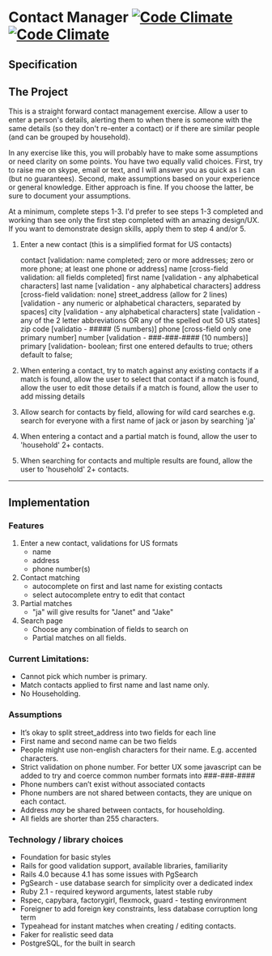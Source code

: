 Contact Manager [![Code Climate](https://codeclimate.com/github/hale/coding_exercise.png)](https://codeclimate.com/github/hale/coding_exercise) [![Code Climate](https://codeclimate.com/github/hale/coding_exercise/coverage.png)](https://travis-ci.org/hale/coding_exercise)
=====

## Specification

The Project
------------
This is a straight forward contact management exercise. Allow a user to enter a person's 
details, alerting them to when there is someone with the same details (so they don't 
re-enter a contact) or if there are similar people (and can be grouped by household).

In any exercise like this, you will probably have to make some assumptions or need clarity 
on some points. You have two equally valid choices. First, try to raise me on skype, email 
or text, and I will answer you as quick as I can (but no guarantees). Second, make 
assumptions based on your experience or general knowledge. Either approach is fine. 
If you choose the latter, be sure to document your assumptions.

At a minimum, complete steps 1-3. I'd prefer to see steps 1-3 completed and 
working than see only the first step completed with an amazing design/UX. If you want 
to demonstrate design skills, apply them to step 4 and/or 5. 

1. Enter a new contact (this is a simplified format for US contacts)

    contact [validation: name completed; zero or more addresses; zero or more phone; at least one phone or address]
        name [cross-field validation: all fields completed]
            first name [validation - any alphabetical characters]
            last name [validation - any alphabetical characters]
        address [cross-field validation: none]
            street_address (allow for 2 lines) [validation - any numeric or alphabetical characters, separated by spaces]
            city [validation - any alphabetical characters]
            state [validation - any of the 2 letter abbreviations OR any of the spelled out 50 US states]
            zip code [validatio  - ##### (5 numbers)]
        phone [cross-field only one primary number]
            number [validation - ###-###-#### (10 numbers)]
            primary [validation- boolean; first one entered defaults to true; others default to false;

2.  When entering a contact, try to match against any existing contacts if a match is found, allow the user to select that contact if a match is found, allow the user to edit those details if a match is found, allow the user to add missing details

3.  Allow search for contacts by field, allowing for wild card searches e.g.  search for everyone with a first name of jack or jason by searching 'ja'

4.  When entering a contact and a partial match is found, allow the user to 'household' 2+ contacts.

5.  When searching for contacts and multiple results are found, allow the user to 'household' 2+ contacts.

------------------------

## Implementation

### Features

1. Enter a new contact, validations for US formats
    - name
    - address
    - phone number(s)
2. Contact matching
    - autocomplete on first and last name for existing contacts
    - select autocomplete entry to edit that contact
3. Partial matches
    - "ja" will give results for "Janet" and "Jake"
4. Search page
    - Choose any combination of fields to search on
    - Partial matches on all fields.


### Current Limitations:

* Cannot pick which number is primary.
* Match contacts applied to first name and last name only.
* No Householding.

### Assumptions

* It’s okay to split street\_address into two fields for each line
* First name and second name can be two fields
* People might use non-english characters for their name. E.g. accented characters.
* Strict validation on phone number. For better UX some javascript can be added to try and coerce common number formats into ###-###-####
* Phone numbers can’t exist without associated contacts
* Phone numbers are not shared between contacts, they are unique on each contact.
* Address *may* be shared between contacts, for householding.
* All fields are shorter than 255 characters.

### Technology / library choices

* Foundation for basic styles
* Rails for good validation support, available libraries, familiarity
* Rails 4.0 because 4.1 has some issues with PgSearch
* PgSearch - use database search for simplicity over a dedicated index
* Ruby 2.1 - required keyword arguments, latest stable ruby
* Rspec, capybara, factorygirl, flexmock, guard - testing environment
* Foreigner to add foreign key constraints, less database corruption long term
* Typeahead for instant matches when creating / editing contacts.
* Faker for realistic seed data
* PostgreSQL, for the built in search

